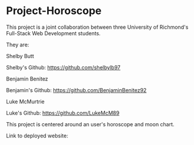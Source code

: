 # Project-Horoscope

This project is a joint collaboration between three University of Richmond's Full-Stack Web Development students. 

They are:

Shelby Butt 

Shelby's Github: https://github.com/shelbylb97

Benjamin Benitez

Benjamin's Github: https://github.com/BenjaminBenitez92
 
Luke McMurtrie

Luke's Github: https://github.com/LukeMcM89


This project is centered around an user's horoscope and moon chart. 




Link to deployed website: 